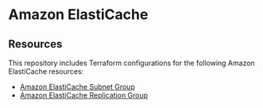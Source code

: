 # Amazon ElastiCache

## Resources

This repository includes Terraform configurations for the following Amazon ElastiCache resources:

- [Amazon ElastiCache Subnet Group](./subnet_group)
- [Amazon ElastiCache Replication Group](./replication_group)
